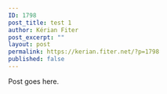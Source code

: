 ```yaml
---
ID: 1798
post_title: test 1
author: Kérian Fiter
post_excerpt: ""
layout: post
permalink: https://kerian.fiter.net/?p=1798
published: false
---
```

Post goes here.